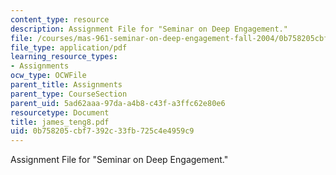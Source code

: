 ```yaml
---
content_type: resource
description: Assignment File for "Seminar on Deep Engagement."
file: /courses/mas-961-seminar-on-deep-engagement-fall-2004/0b758205cbf7392c33fb725c4e4959c9_james_teng8.pdf
file_type: application/pdf
learning_resource_types:
- Assignments
ocw_type: OCWFile
parent_title: Assignments
parent_type: CourseSection
parent_uid: 5ad62aaa-97da-a4b8-c43f-a3ffc62e80e6
resourcetype: Document
title: james_teng8.pdf
uid: 0b758205-cbf7-392c-33fb-725c4e4959c9
---
```

Assignment File for "Seminar on Deep Engagement."

